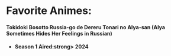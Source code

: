 <h1>Favorite Animes:
<h4>Tokidoki Bosotto Russia-go de Dereru Tonari no Alya-san (Alya Sometimes Hides Her Feelings in Russian)<h4>
<ul>
  <li><strong>Season 1 Aired:</strong>strong> 2024</li>
</ul>
